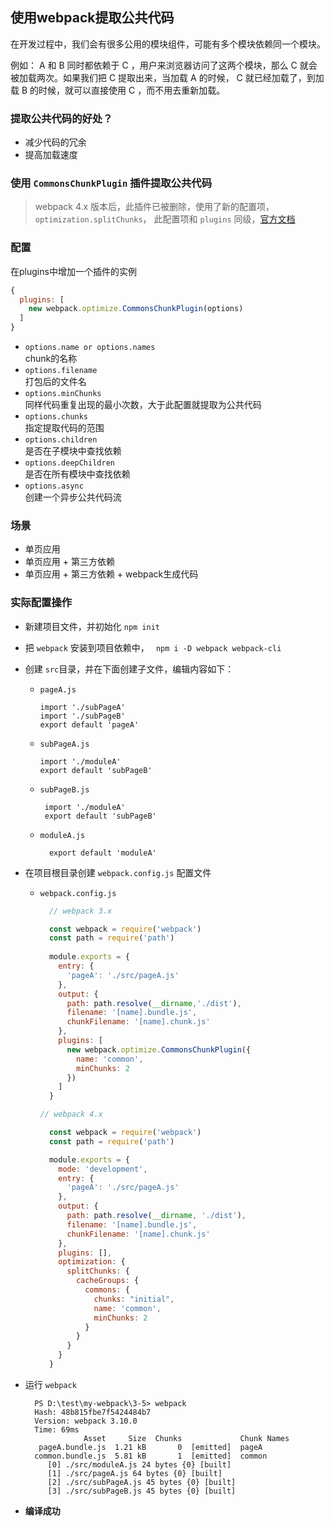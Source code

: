 ## 使用webpack提取公共代码

在开发过程中，我们会有很多公用的模块组件，可能有多个模块依赖同一个模块。

例如： A 和 B 同时都依赖于 C ，用户来浏览器访问了这两个模块，那么 C 就会被加载两次。如果我们把 C 提取出来，当加载 A 的时候， C 就已经加载了，到加载 B 的时候，就可以直接使用 C ，而不用去重新加载。

### 提取公共代码的好处？
  - 减少代码的冗余
  - 提高加载速度

### 使用 `CommonsChunkPlugin` 插件提取公共代码

> webpack 4.x 版本后，此插件已被删除，使用了新的配置项，`optimization.splitChunks`， 此配置项和 `plugins` 同级，[官方文档](https://www.webpackjs.com/plugins/split-chunks-plugin/#split-chunks-example-1)

### 配置

  在plugins中增加一个插件的实例
  ```js
  {
    plugins: [
      new webpack.optimize.CommonsChunkPlugin(options)
    ]
  }
  ```
- `options.name or options.names`  
  chunk的名称
- `options.filename`  
  打包后的文件名
- `options.minChunks`  
  同样代码重复出现的最小次数，大于此配置就提取为公共代码
- `options.chunks`  
  指定提取代码的范围
- `options.children`  
  是否在子模块中查找依赖
- `options.deepChildren`  
  是否在所有模块中查找依赖
- `options.async`  
  创建一个异步公共代码流

### 场景

- 单页应用
- 单页应用 + 第三方依赖
- 单页应用 + 第三方依赖 + webpack生成代码

### 实际配置操作

- 新建项目文件，并初始化 `npm init` 

- 把 `webpack` 安装到项目依赖中， ` npm i -D webpack webpack-cli`

- 创建 `src`目录，并在下面创建子文件，编辑内容如下：

  - `pageA.js` 

      ``` 
      import './subPageA'
      import './subPageB'
      export default 'pageA'
      ```

  - `subPageA.js`

    ```
    import './moduleA'
    export default 'subPageB'
    ```

  - `subPageB.js`

     ```
      import './moduleA'
      export default 'subPageB'
    ```

  - `moduleA.js`

    ```
      export default 'moduleA'
    ```

- 在项目根目录创建 `webpack.config.js` 配置文件
  - `webpack.config.js`

    ```js
      // webpack 3.x

      const webpack = require('webpack')
      const path = require('path')
      
      module.exports = {
        entry: {
          'pageA': './src/pageA.js'
        },
        output: {
          path: path.resolve(__dirname,'./dist'),
          filename: '[name].bundle.js',
          chunkFilename: '[name].chunk.js'
        },
        plugins: [
          new webpack.optimize.CommonsChunkPlugin({
            name: 'common',
            minChunks: 2
          })
        ]
      }
    ```

    ```js
    // webpack 4.x
    
      const webpack = require('webpack')
      const path = require('path')

      module.exports = {
        mode: 'development',
        entry: {
          'pageA': './src/pageA.js'
        },
        output: {
          path: path.resolve(__dirname, './dist'),
          filename: '[name].bundle.js',
          chunkFilename: '[name].chunk.js'
        },
        plugins: [],
        optimization: {
          splitChunks: {
            cacheGroups: {
              commons: {
                chunks: "initial",
                name: 'common',
                minChunks: 2
              }
            }
          }
        }
      }
    ```

- 运行 `webpack ` 

  ```
    PS D:\test\my-webpack\3-5> webpack
    Hash: 48b815fbe7f5424484b7
    Version: webpack 3.10.0
    Time: 69ms
               Asset     Size  Chunks             Chunk Names
     pageA.bundle.js  1.21 kB       0  [emitted]  pageA
    common.bundle.js  5.81 kB       1  [emitted]  common
       [0] ./src/moduleA.js 24 bytes {0} [built]
       [1] ./src/pageA.js 64 bytes {0} [built]
       [2] ./src/subPageA.js 45 bytes {0} [built]
       [3] ./src/subPageB.js 45 bytes {0} [built]
  ```

- **编译成功**

